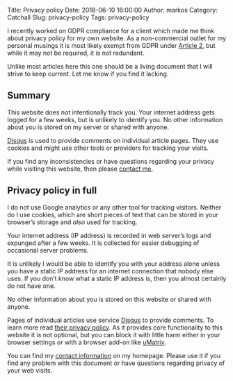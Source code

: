 Title: Privacy policy
Date: 2018-06-10 16:00:00
Author: markos
Category: Catchall
Slug: privacy-policy
Tags: privacy-policy

I recently worked on GDPR compliance for a client which made me think about privacy policy for my own website. As a non-commercial outlet for my personal musings it is most likely exempt from GDPR under [Article 2](http://www.privacy-regulation.eu/en/article-2-material-scope-GDPR.htm), but while it may not be required, it is not redundant.

Unlike most articles here this one should be a living document that I will strive to keep current. Let me know if you find it lacking.


## Summary

This website does not intentionally track you. Your internet address gets logged for a few weeks, but is unlikely to identify you. No other information about you is stored on my server or shared with anyone.

[Disqus](https://disqus.com/) is used to provide comments on individual article pages. They use cookies and might use other tools or providers for tracking your visits.

If you find any inconsistencies or have questions regarding your privacy while visiting this website, then please [contact me](http://markos.gaivo.net/).


## Privacy policy in full

I do not use Google analytics or any other tool for tracking visitors. Neither do I use cookies, which are short pieces of text that can be stored in your browser’s storage and *also* used for tracking.

Your internet address (IP address) is recorded in web server’s logs and expunged after a few weeks. It is collected for easier debugging of occasional server problems.

It is unlikely I would be able to identify you with your address alone unless you have a static IP address for an internet connection that nobody else uses. If you don’t know what a static IP address is, then you almost certainly do not have one.

No other information about you is stored on this website or shared with anyone.

Pages of individual articles use service [Disqus](https://disqus.com) to provide comments. To learn more read [their privacy policy](https://help.disqus.com/terms-and-policies/disqus-privacy-policy). As it provides core functionality to this website it is not optional, but you can block it with little harm either in your browser settings or with a browser add-on like [uMatrix](https://github.com/gorhill/uMatrix).

You can find my [contact information](http://markos.gaivo.net) on my homepage. Please use it if you find any problem with this document or have questions regarding privacy of your web visits.
